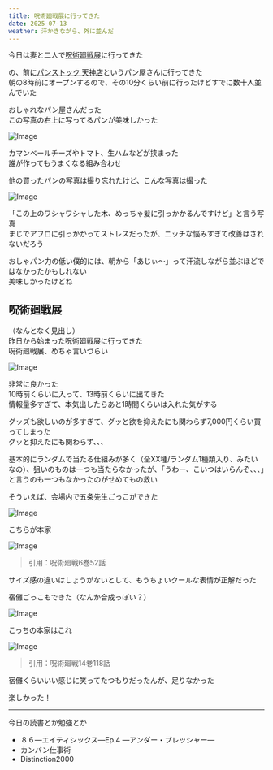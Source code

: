 ```yaml
---
title: 呪術廻戦展に行ってきた
date: 2025-07-13
weather: 汗かきながら、外に並んだ
---
```

今日は妻と二人で[呪術廻戦展](https://jujutsuten.com/)に行ってきた

の、前に[パンストック 天神店](https://tabelog.com/fukuoka/A4001/A400103/40052317/)というパン屋さんに行ってきた  
朝の8時前にオープンするので、その10分くらい前に行ったけどすでに数十人並んでいた

おしゃれなパン屋さんだった  
この写真の右上に写ってるパンが美味しかった

![Image](../../assets/diary-20250713220110.jpeg)

カマンベールチーズやトマト、生ハムなどが挟まった  
誰が作ってもうまくなる組み合わせ

他の買ったパンの写真は撮り忘れたけど、こんな写真は撮った

![Image](../../assets/diary-20250713220018.jpeg)

「この上のワシャワシャした木、めっちゃ髪に引っかかるんですけど」と言う写真  
まじでアフロに引っかかってストレスだったが、ニッチな悩みすぎて改善はされないだろう

おしゃパン力の低い僕的には、朝から「あじぃ〜」って汗流しながら並ぶほどではなかったかもしれない  
美味しかったけどね

## 呪術廻戦展

（なんとなく見出し）  
昨日から始まった呪術廻戦展に行ってきた  
呪術廻戦展、めちゃ言いづらい

![Image](../../assets/diary-20250713220508.jpeg)

非常に良かった  
10時前くらいに入って、13時前くらいに出てきた  
情報量多すぎて、本気出したらあと1時間くらいは入れた気がする

グッズも欲しいのが多すぎて、グッと欲を抑えたにも関わらず7,000円くらい買ってしまった  
グッと抑えたにも関わらず、、、

基本的にランダムで当たる仕組みが多く（全XX種/ランダム1種類入り、みたいなの）、狙いのものは一つも当たらなかったが、「うわー、こいつはいらんぞ、、、」と言うのも一つもなかったのがせめてもの救い

そういえば、会場内で五条先生ごっこができた

![Image](../../assets/diary-20250713221716.jpeg)

こちらが本家

![Image](../../assets/diary-20250713221458.jpg)
> 引用：呪術廻戦6巻52話

サイズ感の違いはしょうがないとして、もうちょいクールな表情が正解だった

宿儺ごっこもできた（なんか合成っぽい？）

![Image](../../assets/diary-20250713221950.jpeg)

こっちの本家はこれ

![Image](../../assets/diary-20250713222452.jpg)
> 引用：呪術廻戦14巻118話

宿儺くらいいい感じに笑ってたつもりだったんが、足りなかった

楽しかった！

---

今日の読書とか勉強とか
- ８６―エイティシックス―Ep.4 ―アンダー・プレッシャー―
- カンバン仕事術
- Distinction2000
